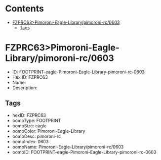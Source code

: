 



Contents
========

* [FZPRC63>Pimoroni-Eagle-Library/pimoroni-rc/0603](#fzprc63pimoroni-eagle-librarypimoroni-rc0603)
	* [Tags](#tags)

# FZPRC63>Pimoroni-Eagle-Library/pimoroni-rc/0603

- ID: FOOTPRINT-eagle-Pimoroni-Eagle-Library-pimoroni-rc-0603
- Hex ID: FZPRC63
- Name: 
- Description: 

## Tags

- hexID: FZPRC63
- oompType: FOOTPRINT
- oompSize: eagle
- oompColor: Pimoroni-Eagle-Library
- oompDesc: pimoroni-rc
- oompIndex: 0603
- oompName: Pimoroni-Eagle-Library/pimoroni-rc/0603
- oompID: FOOTPRINT-eagle-Pimoroni-Eagle-Library-pimoroni-rc-0603
